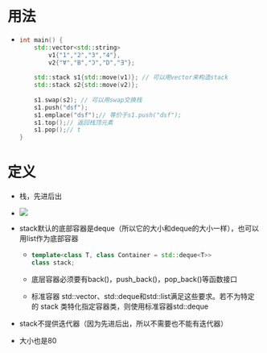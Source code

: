 # 用法

- ```cpp
  int main() {
      std::vector<std::string>
          v1{"1","2","3","4"},
          v2{"Ɐ","B","Ɔ","D","Ǝ"};
   
      std::stack s1{std::move(v1)}; // 可以用vector来构造stack
      std::stack s2{std::move(v2)};
   
      s1.swap(s2); // 可以用swap交换栈
      s1.push("dsf");
      s1.emplace("dsf");// 等价于s1.push("dsf");
      s1.top();// 返回栈顶元素
      s1.pop();// t
  }
  ```







# 定义

- 栈，先进后出

- ![](image/stack数据结构.png)



- stack默认的底部容器是deque（所以它的大小和deque的大小一样），也可以用list作为底部容器

  - ```cpp
    template<class T, class Container = std::deque<T>>
    class stack;
    ```

  - 底层容器必须要有back()，push_back()，pop_back()等函数接口

  - 标准容器 std::vector、std::deque和std::list满足这些要求。若不为特定的 stack 类特化指定容器类，则使用标准容器std::deque

- stack不提供迭代器（因为先进后出，所以不需要也不能有迭代器）

- 大小也是80